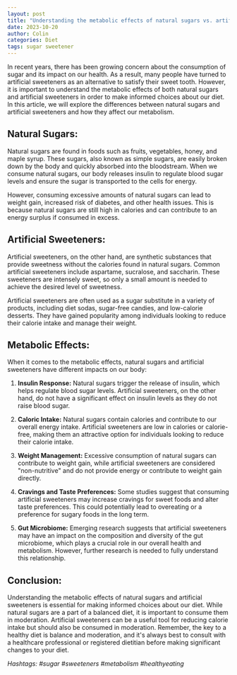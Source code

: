 ```yaml
---
layout: post
title: "Understanding the metabolic effects of natural sugars vs. artificial sweeteners"
date: 2023-10-20
author: Colin
categories: Diet
tags: sugar sweetener
---
```


In recent years, there has been growing concern about the consumption of sugar and its impact on our health. As a result, many people have turned to artificial sweeteners as an alternative to satisfy their sweet tooth. However, it is important to understand the metabolic effects of both natural sugars and artificial sweeteners in order to make informed choices about our diet. In this article, we will explore the differences between natural sugars and artificial sweeteners and how they affect our metabolism.

## Natural Sugars: 

Natural sugars are found in foods such as fruits, vegetables, honey, and maple syrup. These sugars, also known as simple sugars, are easily broken down by the body and quickly absorbed into the bloodstream. When we consume natural sugars, our body releases insulin to regulate blood sugar levels and ensure the sugar is transported to the cells for energy.

However, consuming excessive amounts of natural sugars can lead to weight gain, increased risk of diabetes, and other health issues. This is because natural sugars are still high in calories and can contribute to an energy surplus if consumed in excess.

## Artificial Sweeteners: 

Artificial sweeteners, on the other hand, are synthetic substances that provide sweetness without the calories found in natural sugars. Common artificial sweeteners include aspartame, sucralose, and saccharin. These sweeteners are intensely sweet, so only a small amount is needed to achieve the desired level of sweetness.

Artificial sweeteners are often used as a sugar substitute in a variety of products, including diet sodas, sugar-free candies, and low-calorie desserts. They have gained popularity among individuals looking to reduce their calorie intake and manage their weight.

## Metabolic Effects: 

When it comes to the metabolic effects, natural sugars and artificial sweeteners have different impacts on our body:

1. **Insulin Response:** Natural sugars trigger the release of insulin, which helps regulate blood sugar levels. Artificial sweeteners, on the other hand, do not have a significant effect on insulin levels as they do not raise blood sugar.

2. **Caloric Intake:** Natural sugars contain calories and contribute to our overall energy intake. Artificial sweeteners are low in calories or calorie-free, making them an attractive option for individuals looking to reduce their calorie intake.

3. **Weight Management:** Excessive consumption of natural sugars can contribute to weight gain, while artificial sweeteners are considered "non-nutritive" and do not provide energy or contribute to weight gain directly.

4. **Cravings and Taste Preferences:** Some studies suggest that consuming artificial sweeteners may increase cravings for sweet foods and alter taste preferences. This could potentially lead to overeating or a preference for sugary foods in the long term.

5. **Gut Microbiome:** Emerging research suggests that artificial sweeteners may have an impact on the composition and diversity of the gut microbiome, which plays a crucial role in our overall health and metabolism. However, further research is needed to fully understand this relationship.

## Conclusion:

Understanding the metabolic effects of natural sugars and artificial sweeteners is essential for making informed choices about our diet. While natural sugars are a part of a balanced diet, it is important to consume them in moderation. Artificial sweeteners can be a useful tool for reducing calorie intake but should also be consumed in moderation. Remember, the key to a healthy diet is balance and moderation, and it's always best to consult with a healthcare professional or registered dietitian before making significant changes to your diet.

*Hashtags: #sugar #sweeteners #metabolism #healthyeating*